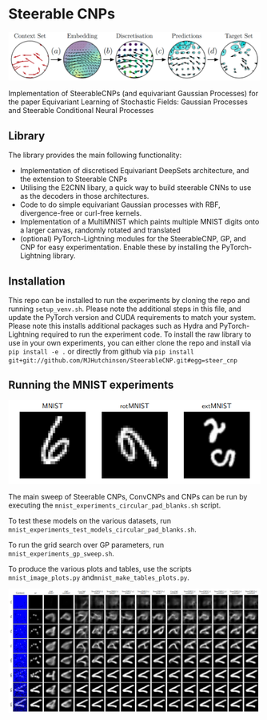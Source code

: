 # Steerable CNPs

![Steerable CNP breakdown](.github/images/SteerableCNPprocess.png)

Implementation of SteerableCNPs (and equivariant Gaussian Processes) for the paper Equivariant Learning of Stochastic Fields: Gaussian Processes and Steerable Conditional Neural Processes

## Library

The library provides the main following functionality:

- Implementation of discretised Equivariant DeepSets architecture, and the extension to Steerable CNPs
- Utilising the E2CNN libary, a quick way to build steerable CNNs to use as the decoders in those architectures.
- Code to do simple equivariant Gaussian processes with RBF, divergence-free or curl-free kernels.
- Implementation of a MultiMNIST which paints multiple MNIST digits onto a larger canvas, randomly rotated and translated
- (optional) PyTorch-Lightning modules for the SteerableCNP, GP, and CNP for easy experimentation. Enable these by installing the PyTorch-Lightning library. 

## Installation

This repo can be installed to run the experiments by cloning the repo and running `setup_venv.sh`. Please note the additional steps in this file, and update the PyTorch version and CUDA requirements to match your system. Please note this installs additional packages such as Hydra and PyTorch-Lightning required to run the experiment code. To install the raw library to use in your own experiments, you can either clone the repo and install via `pip install -e .` or directly from github via `pip install git+git://github.com/MJHutchinson/SteerableCNP.git#egg=steer_cnp`

## Running the MNIST experiments

![MNIST Datasets](.github/images/MNIST_datasets.png)

The main sweep of Steerable CNPs, ConvCNPs and CNPs can be run by executing the `mnist_experiments_circular_pad_blanks.sh` script.

To test these models on the various datasets, run `mnist_experiments_test_models_circular_pad_blanks.sh`.

To run the grid search over GP parameters, run `mnist_experiments_gp_sweep.sh`.

To produce the various plots and tables, use the scripts `mnist_image_plots.py` and`mnist_make_tables_plots.py`.

![MNIST Datasets](.github/images/Example_inferences.png)